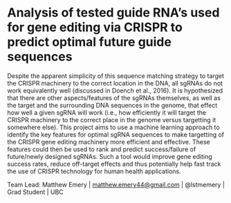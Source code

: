 # Analysis of tested guide RNA’s used for gene editing via CRISPR to predict optimal future guide sequences

Despite the apparent simplicity of this sequence matching strategy to target the CRISPR machinery to the correct location in the DNA, all sgRNAs do not work equivalently well (discussed in Doench et al., 2016). It is hypothesized that there are other aspects/features of the sgRNAs themselves, as well as the target and the surrounding DNA sequences in the genome, that effect how well a given sgRNA will work (i.e., how efficiently it will target the CRISPR machinery to the correct place in the genome versus targetting it somewhere else). This project aims to use a machine learning approach to identify the key features for optimal sgRNA sequences to make targetting of the CRISPR gene editing machinery more efficient and effective. These features could then be used to rank and predict success/failure of future/newly designed sgRNAs. Such a tool would improve gene editing success rates, reduce off-target effects and thus potentially help fast track the use of CRISPR technology for human health applications.

Team Lead: Matthew Emery | matthew.emery44@gmail.com | @lstmemery | Grad Student | UBC
